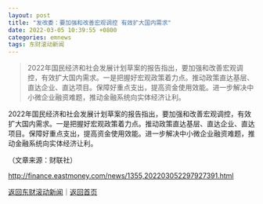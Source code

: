 ```yaml
---
layout: post
title: "发改委：要加强和改善宏观调控 有效扩大国内需求"
date: 2022-03-05 10:39:55 +0800
categories: emnews
tags: 东财滚动新闻
---
```

> 2022年国民经济和社会发展计划草案的报告指出，要加强和改善宏观调控，有效扩大国内需求。一是把握好宏观政策着力点。推动政策直达基层、直达企业、直达项目。保障好重点支出，提高资金使用效能。进一步解决中小微企业融资难题，推动金融系统向实体经济让利。

<p>2022年国民经济和社会发展计划草案的报告指出，要加强和改善宏观调控，有效扩大国内需求。一是把握好宏观政策着力点。推动政策直达基层、直达企业、直达项目。保障好重点支出，提高资金使用效能。进一步解决中小微企业融资难题，推动金融系统向实体经济让利。</p><p class="em_media">（文章来源：财联社）</p>

<http://finance.eastmoney.com/news/1355,202203052297927391.html>

[返回东财滚动新闻](//finews.withounder.com/emnews/)｜[返回首页](//finews.withounder.com/)